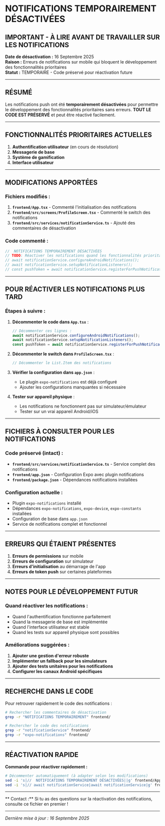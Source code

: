 #  NOTIFICATIONS TEMPORAIREMENT DÉSACTIVÉES

##  IMPORTANT - À LIRE AVANT DE TRAVAILLER SUR LES NOTIFICATIONS

**Date de désactivation :** 16 Septembre 2025  
**Raison :** Erreurs de notifications sur mobile qui bloquent le développement des fonctionnalités prioritaires  
**Statut :** TEMPORAIRE - Code préservé pour réactivation future

---

##  RÉSUMÉ

Les notifications push ont été **temporairement désactivées** pour permettre le développement des fonctionnalités prioritaires sans erreurs. **TOUT LE CODE EST PRÉSERVÉ** et peut être réactivé facilement.

---

##  FONCTIONNALITÉS PRIORITAIRES ACTUELLES

1. **Authentification utilisateur**  (en cours de résolution)
2. **Messagerie de base** 
3. **Système de gamification**
4. **Interface utilisateur**

---

##  MODIFICATIONS APPORTÉES

### Fichiers modifiés :

1. **`frontend/App.tsx`** - Commenté l'initialisation des notifications
2. **`frontend/src/screens/ProfileScreen.tsx`** - Commenté le switch des notifications
3. **`frontend/src/services/notificationService.ts`** - Ajouté des commentaires de désactivation

### Code commenté :

```typescript
//  NOTIFICATIONS TEMPORAIREMENT DÉSACTIVÉES
// TODO: Réactiver les notifications quand les fonctionnalités prioritaires seront terminées
// await notificationService.configureAndroidNotifications();
// await notificationService.setupNotificationListeners();
// const pushToken = await notificationService.registerForPushNotifications();
```

---

##  POUR RÉACTIVER LES NOTIFICATIONS PLUS TARD

### Étapes à suivre :

1. **Décommenter le code dans `App.tsx`** :
   ```typescript
   // Décommenter ces lignes :
   await notificationService.configureAndroidNotifications();
   await notificationService.setupNotificationListeners();
   const pushToken = await notificationService.registerForPushNotifications();
   ```

2. **Décommenter le switch dans `ProfileScreen.tsx`** :
   ```typescript
   // Décommenter le List.Item des notifications
   ```

3. **Vérifier la configuration dans `app.json`** :
   - Le plugin `expo-notifications` est déjà configuré
   - Ajouter les configurations manquantes si nécessaire

4. **Tester sur appareil physique** :
   - Les notifications ne fonctionnent pas sur simulateur/émulateur
   - Tester sur un vrai appareil Android/iOS

---

##  FICHIERS À CONSULTER POUR LES NOTIFICATIONS

### Code préservé (intact) :

- **`frontend/src/services/notificationService.ts`** - Service complet des notifications
- **`frontend/app.json`** - Configuration Expo avec plugin notifications
- **`frontend/package.json`** - Dépendances notifications installées

### Configuration actuelle :

-  Plugin `expo-notifications` installé
-  Dépendances `expo-notifications`, `expo-device`, `expo-constants` installées
-  Configuration de base dans `app.json`
-  Service de notifications complet et fonctionnel

---

##  ERREURS QUI ÉTAIENT PRÉSENTES

1. **Erreurs de permissions** sur mobile
2. **Erreurs de configuration** sur simulateur
3. **Erreurs d'initialisation** au démarrage de l'app
4. **Erreurs de token push** sur certaines plateformes

---

##  NOTES POUR LE DÉVELOPPEMENT FUTUR

### Quand réactiver les notifications :

-  Quand l'authentification fonctionne parfaitement
-  Quand la messagerie de base est implémentée
-  Quand l'interface utilisateur est stable
-  Quand les tests sur appareil physique sont possibles

### Améliorations suggérées :

1. **Ajouter une gestion d'erreur robuste**
2. **Implémenter un fallback pour les simulateurs**
3. **Ajouter des tests unitaires pour les notifications**
4. **Configurer les canaux Android spécifiques**

---

##  RECHERCHE DANS LE CODE

Pour retrouver rapidement le code des notifications :

```bash
# Rechercher les commentaires de désactivation
grep -r "NOTIFICATIONS TEMPORAIREMENT" frontend/

# Rechercher le code des notifications
grep -r "notificationService" frontend/
grep -r "expo-notifications" frontend/
```

---

## RÉACTIVATION RAPIDE

**Commande pour réactiver rapidement :**

```bash
# Décommenter automatiquement (à adapter selon les modifications)
sed -i 's|//  NOTIFICATIONS TEMPORAIREMENT DÉSACTIVÉES||g' frontend/App.tsx
sed -i 's|// await notificationService|await notificationService|g' frontend/App.tsx
```

---

** Contact :** Si tu as des questions sur la réactivation des notifications, consulte ce fichier en premier !

---

*Dernière mise à jour : 16 Septembre 2025*
